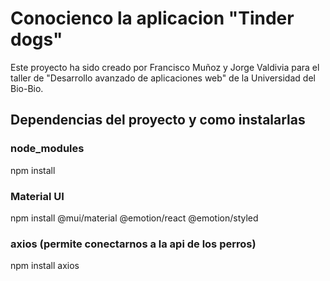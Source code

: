 # Conocienco la aplicacion "Tinder dogs"

Este proyecto ha sido creado por Francisco Muñoz y Jorge Valdivia
para el taller de "Desarrollo avanzado de aplicaciones web" de la 
Universidad del Bio-Bio.

## Dependencias del proyecto y como instalarlas
### node_modules   
   npm install
### Material UI
  npm install @mui/material @emotion/react @emotion/styled
### axios (permite conectarnos a la api de los perros)
  npm install axios
